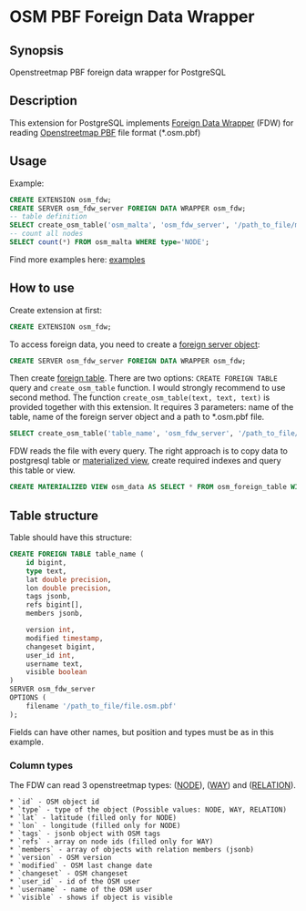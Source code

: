 # OSM PBF Foreign Data Wrapper

## Synopsis

Openstreetmap PBF foreign data wrapper for PostgreSQL

## Description

This extension for PostgreSQL implements [Foreign Data Wrapper](https://wiki.postgresql.org/wiki/Foreign_data_wrappers "Openstreetmap pbf foreign data wrapper") (FDW) for reading [Openstreetmap PBF](http://wiki.openstreetmap.org/wiki/PBF_Format "Openstreetmap PBF") file format (*.osm.pbf)

## Usage

Example:
```sql
CREATE EXTENSION osm_fdw;
CREATE SERVER osm_fdw_server FOREIGN DATA WRAPPER osm_fdw;
-- table definition
SELECT create_osm_table('osm_malta', 'osm_fdw_server', '/path_to_file/malta-latest.osm.pbf');
-- count all nodes
SELECT count(*) FROM osm_malta WHERE type='NODE';
```

Find more examples here: [examples](https://github.com/vpikulik/postgres_osm_pbf_fdw/tree/master/ "Openstreetmap foreign data wrapper examples")

## How to use

Create extension at first:
```sql
CREATE EXTENSION osm_fdw;
```

To access foreign data, you need to create a [foreign server object](http://www.postgresql.org/docs/10/static/ddl-foreign-data.html "Postgresql foreign server object"):
```sql
CREATE SERVER osm_fdw_server FOREIGN DATA WRAPPER osm_fdw;
```

Then create [foreign table](http://www.postgresql.org/docs/10/static/sql-createforeigntable.html). 
There are two options: `CREATE FOREIGN TABLE` query and `create_osm_table` function.
I would strongly recommend to use second method.
The function `create_osm_table(text, text, text)` is provided together with this extension.
It requires 3 parameters: name of the table, name of the foreign server object and a path to *.osm.pbf file.
```sql
SELECT create_osm_table('table_name', 'osm_fdw_server', '/path_to_file/file.osm.pbf');
```

FDW reads the file with every query.
The right approach is to copy data to postgresql table or [materialized view](http://www.postgresql.org/docs/10/static/rules-materializedviews.html "Postgresql materialized view"), create required indexes and query this table or view.
```sql
CREATE MATERIALIZED VIEW osm_data AS SELECT * FROM osm_foreign_table WITH DATA;
```

## Table structure

Table should have this structure:
```sql
CREATE FOREIGN TABLE table_name (
    id bigint,
    type text,
    lat double precision,
    lon double precision,
    tags jsonb,
    refs bigint[],
    members jsonb,

    version int,
    modified timestamp,
    changeset bigint,
    user_id int,
    username text,
    visible boolean
)
SERVER osm_fdw_server
OPTIONS (
    filename '/path_to_file/file.osm.pbf'
);
```
Fields can have other names, but position and types must be as in this example.

### Column types
The FDW can read 3 openstreetmap types: ([NODE](http://wiki.openstreetmap.org/wiki/Node "Node")), ([WAY](http://wiki.openstreetmap.org/wiki/Way "Way")) and ([RELATION](http://wiki.openstreetmap.org/wiki/Relation "Relation")).

    * `id` - OSM object id
    * `type` - type of the object (Possible values: NODE, WAY, RELATION)
    * `lat` - latitude (filled only for NODE)
    * `lon` - longitude (filled only for NODE)
    * `tags` - jsonb object with OSM tags
    * `refs` - array on node ids (filled only for WAY)
    * `members` - array of objects with relation members (jsonb)
    * `version` - OSM version
    * `modified` - OSM last change date
    * `changeset` - OSM changeset
    * `user_id` - id of the OSM user
    * `username` - name of the OSM user
    * `visible` - shows if object is visible
